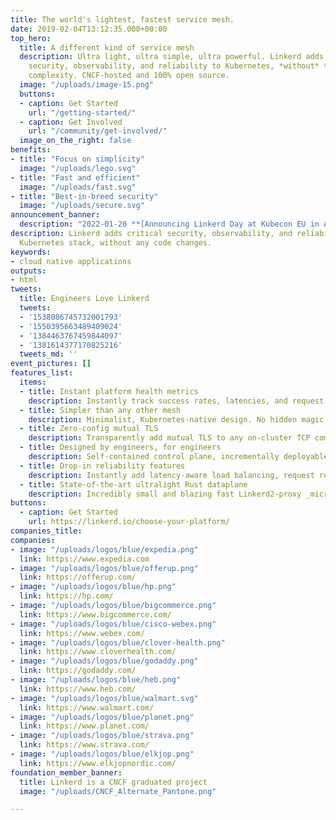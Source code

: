 ```yaml
---
title: The world's lightest, fastest service mesh.
date: 2019-02-04T13:12:35.000+00:00
top_hero:
  title: A different kind of service mesh
  description: Ultra light, ultra simple, ultra powerful. Linkerd adds
    security, observability, and reliability to Kubernetes, *without* the
    complexity. CNCF-hosted and 100% open source.
  image: "/uploads/image-15.png"
  buttons:
  - caption: Get Started
    url: "/getting-started/"
  - caption: Get Involved
    url: "/community/get-involved/"
  image_on_the_right: false
benefits:
- title: "Focus on simplicity"
  image: "/uploads/lego.svg"
- title: "Fast and efficient"
  image: "/uploads/fast.svg"
- title: "Best-in-breed security"
  image: "/uploads/secure.svg"
announcement_banner:
  description: "2022-01-20 **[Announcing Linkerd Day at Kubecon EU in April 2023! Read now »](2023/01/20/announcing-linkerd-day-2023/)**"
description: Linkerd adds critical security, observability, and reliability to your
  Kubernetes stack, without any code changes.
keywords:
- cloud native applications
outputs:
- html
tweets:
  title: Engineers Love Linkerd
  tweets:
  - '1538086745732001793'
  - '1550395663489409024'
  - '1384463767459844097'
  - '1381614377170825216'
  tweets_md: ''
event_pictures: []
features_list:
  items:
  - title: Instant platform health metrics
    description: Instantly track success rates, latencies, and request volumes for every meshed workload, without changes or config.
  - title: Simpler than any other mesh
    description: Minimalist, Kubernetes-native design. No hidden magic, as little YAML and as few CRDs as possible.
  - title: Zero-config mutual TLS
    description: Transparently add mutual TLS to any on-cluster TCP communication with no configuration.
  - title: Designed by engineers, for engineers
    description: Self-contained control plane, incrementally deployable data plane, and lots and lots of diagnostics and debugging tools.
  - title: Drop-in reliability features
    description: Instantly add latency-aware load balancing, request retries, timeouts, and blue-green deploys to keep your applications resilient.
  - title: State-of-the-art ultralight Rust dataplane
    description: Incredibly small and blazing fast Linkerd2-proxy _micro-proxy_ written in Rust for security and performance.
buttons:
  - caption: Get Started
    url: https://linkerd.io/choose-your-platform/
companies_title:
companies:
- image: "/uploads/logos/blue/expedia.png"
  link: https://www.expedia.com
- image: "/uploads/logos/blue/offerup.png"
  link: https://offerup.com/
- image: "/uploads/logos/blue/hp.png"
  link: https://hp.com/
- image: "/uploads/logos/blue/bigcommerce.png"
  link: https://www.bigcommerce.com/
- image: "/uploads/logos/blue/cisco-webex.png"
  link: https://www.webex.com/
- image: "/uploads/logos/blue/clover-health.png"
  link: https://www.cloverhealth.com/
- image: "/uploads/logos/blue/godaddy.png"
  link: https://godaddy.com/
- image: "/uploads/logos/blue/heb.png"
  link: https://www.heb.com/
- image: "/uploads/logos/blue/walmart.svg"
  link: https://www.walmart.com/
- image: "/uploads/logos/blue/planet.png"
  link: https://www.planet.com/
- image: "/uploads/logos/blue/strava.png"
  link: https://www.strava.com/
- image: "/uploads/logos/blue/elkjop.png"
  link: https://www.elkjopnordic.com/
foundation_member_banner:
  title: Linkerd is a CNCF graduated project
  image: "/uploads/CNCF_Alternate_Pantone.png"

---
```

